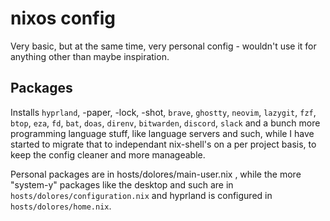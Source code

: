 # nixos config

Very basic, but at the same time, very personal config - wouldn't use it for anything other than maybe inspiration.

## Packages
Installs `hyprland`, -paper, -lock, -shot, `brave`, `ghostty`, `neovim`, `lazygit`, `fzf`, `btop`, `eza`, `fd`, `bat`, `doas`, `direnv`, `bitwarden`, `discord`, `slack` and a bunch more programming language stuff, like language servers and such, while I have started to migrate that to independant nix-shell's on a per project basis, to keep the config cleaner and more manageable.

Personal packages are in  hosts/dolores/main-user.nix , while the more "system-y" packages like the desktop and such are in `hosts/dolores/configuration.nix` and hyprland is configured in `hosts/dolores/home.nix`.
